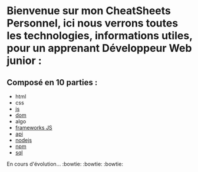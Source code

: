# Bienvenue sur mon CheatSheets Personnel, ici nous verrons toutes les technologies, informations utiles, pour un apprenant Développeur Web junior : 

## **Composé en 10 parties** :

- html
- css
- [js](js/resume.md)
- [dom](dom/resume.md)
- algo
- [frameworks JS](frameworksJS/resume.md)
- [api](api/resume.md)
- [nodejs](nodejs/resume.md)
- [npm](npm/resume.md)
- [sql](sql/resume.md)

En cours d'évolution... :bowtie: :bowtie: :bowtie:
